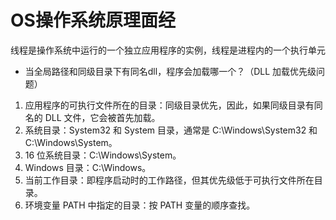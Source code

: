 # OS操作系统原理面经

线程是操作系统中运行的一个独立应用程序的实例，线程是进程内的一个执行单元

- 当全局路径和同级目录下有同名dll，程序会加载哪一个？（DLL 加载优先级问题）
1. 应用程序的可执行文件所在的目录：同级目录优先，因此，如果同级目录有同名的 DLL 文件，它会被首先加载。
2. 系统目录：System32 和 System 目录，通常是 C:\Windows\System32 和 C:\Windows\System。
3. 16 位系统目录：C:\Windows\System。
4. Windows 目录：C:\Windows。
5. 当前工作目录：即程序启动时的工作路径，但其优先级低于可执行文件所在目录。
6. 环境变量 PATH 中指定的目录：按 PATH 变量的顺序查找。